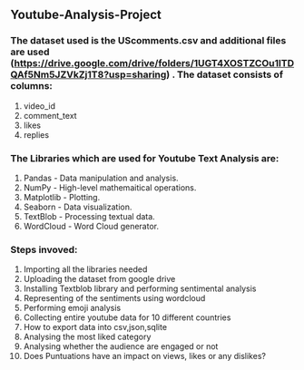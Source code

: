 ## Youtube-Analysis-Project

### The dataset used is the UScomments.csv and additional files are used (https://drive.google.com/drive/folders/1UGT4XOSTZCOu1lTDQAf5Nm5JZVkZj1T8?usp=sharing) . The dataset consists of columns:

1. video_id
2. comment_text
3. likes
4. replies

### The Libraries which are used for Youtube Text Analysis are: 
1. Pandas - Data manipulation and analysis.
2. NumPy - High-level mathemaitical operations.
3. Matplotlib - Plotting.
4. Seaborn - Data visualization.
5. TextBlob - Processing textual data.
6. WordCloud - Word Cloud generator.

### Steps invoved:
1. Importing all the libraries needed
2. Uploading the dataset from google drive
3. Installing Textblob library and performing sentimental analysis
4. Representing of the sentiments using wordcloud
5. Performing emoji analysis
6. Collecting entire youtube data for 10 different countries
7. How to export data into csv,json,sqlite
8. Analysing the most liked category
9. Analysing whether the audience are engaged or not
10. Does Puntuations have an impact on views, likes or any dislikes?
